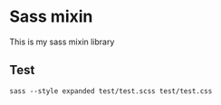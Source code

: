 # Sass mixin
This is my sass mixin library

## Test
`sass --style expanded test/test.scss test/test.css`
